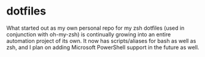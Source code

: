# dotfiles
What started out as my own personal repo for my zsh dotfiles (used in conjunction with oh-my-zsh) is continually growing into an entire automation project of its own. It now has scripts/aliases for bash as well as zsh, and I plan on adding Microsoft PowerShell support in the future as well.
